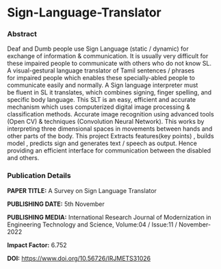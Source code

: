 # Sign-Language-Translator

### Abstract
  Deaf and Dumb people use Sign Language (static / dynamic) for exchange of information & communication. It is usually very difficult for these impaired people to communicate with others who do not know SL. A visual-gestural language translator of Tamil sentences / phrases for impaired people which enables these specially-abled people to communicate easily and normally. A Sign language interpreter must be fluent in SL it translates, which combines signing, finger spelling, and specific body language.
  This SLT is an easy, efficient and accurate mechanism which uses computerized digital image processing & classification methods. Accurate image recognition using advanced tools (Open CV) & techniques (Convolution Neural Network). This works by interpreting three dimensional spaces in movements between hands and other parts of the body. This project Extracts features(key points) , builds model , predicts sign and generates text / speech as output. Hence providing an efficient interface for communication between the disabled and others.

### Publication Details

**PAPER TITLE:** A Survey on Sign Language Translator

**PUBLISHING DATE:** 5th November

**PUBLISHING MEDIA:** International Research Journal of Modernization in Engineering Technology and Science, Volume:04 / Issue:11 / November-2022

**Impact Factor:** 6.752 

**DOI:** https://www.doi.org/10.56726/IRJMETS31026
